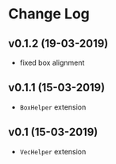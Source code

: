 # Change Log

## v0.1.2 (19-03-2019)
  - fixed box alignment

## v0.1.1 (15-03-2019)
  - `BoxHelper` extension

## v0.1 (15-03-2019)
  - `VecHelper` extension
